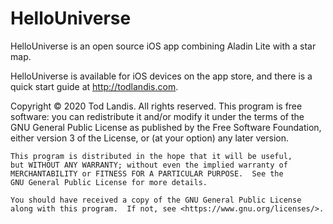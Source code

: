 # HelloUniverse

HelloUniverse is an open source iOS app combining Aladin Lite with a star map. 

HelloUniverse is available for iOS devices on the app store, and there is a quick start guide at http://todlandis.com.  

Copyright © 2020 Tod Landis. All rights reserved.
    This program is free software: you can redistribute it and/or modify
    it under the terms of the GNU General Public License as published by
    the Free Software Foundation, either version 3 of the License, or
    (at your option) any later version.

    This program is distributed in the hope that it will be useful,
    but WITHOUT ANY WARRANTY; without even the implied warranty of
    MERCHANTABILITY or FITNESS FOR A PARTICULAR PURPOSE.  See the
    GNU General Public License for more details.

    You should have received a copy of the GNU General Public License
    along with this program.  If not, see <https://www.gnu.org/licenses/>.
